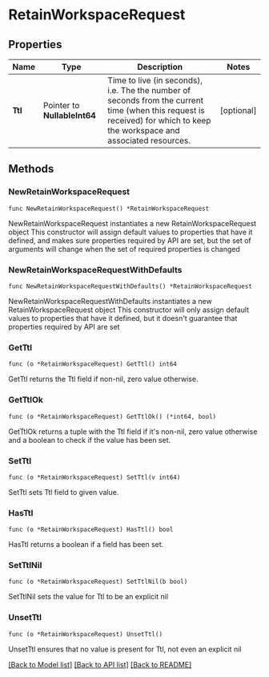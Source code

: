 <!--
Copyright (C) 2020-2023 Arm Limited or its affiliates and Contributors. All rights reserved.
SPDX-License-Identifier: Apache-2.0
-->
# RetainWorkspaceRequest

## Properties

Name | Type | Description | Notes
------------ | ------------- | ------------- | -------------
**Ttl** | Pointer to **NullableInt64** | Time to live (in seconds), i.e. The the number of seconds from the current time (when this request is received) for which to keep the workspace and associated resources. | [optional] 

## Methods

### NewRetainWorkspaceRequest

`func NewRetainWorkspaceRequest() *RetainWorkspaceRequest`

NewRetainWorkspaceRequest instantiates a new RetainWorkspaceRequest object
This constructor will assign default values to properties that have it defined,
and makes sure properties required by API are set, but the set of arguments
will change when the set of required properties is changed

### NewRetainWorkspaceRequestWithDefaults

`func NewRetainWorkspaceRequestWithDefaults() *RetainWorkspaceRequest`

NewRetainWorkspaceRequestWithDefaults instantiates a new RetainWorkspaceRequest object
This constructor will only assign default values to properties that have it defined,
but it doesn't guarantee that properties required by API are set

### GetTtl

`func (o *RetainWorkspaceRequest) GetTtl() int64`

GetTtl returns the Ttl field if non-nil, zero value otherwise.

### GetTtlOk

`func (o *RetainWorkspaceRequest) GetTtlOk() (*int64, bool)`

GetTtlOk returns a tuple with the Ttl field if it's non-nil, zero value otherwise
and a boolean to check if the value has been set.

### SetTtl

`func (o *RetainWorkspaceRequest) SetTtl(v int64)`

SetTtl sets Ttl field to given value.

### HasTtl

`func (o *RetainWorkspaceRequest) HasTtl() bool`

HasTtl returns a boolean if a field has been set.

### SetTtlNil

`func (o *RetainWorkspaceRequest) SetTtlNil(b bool)`

 SetTtlNil sets the value for Ttl to be an explicit nil

### UnsetTtl
`func (o *RetainWorkspaceRequest) UnsetTtl()`

UnsetTtl ensures that no value is present for Ttl, not even an explicit nil

[[Back to Model list]](../README.md#documentation-for-models) [[Back to API list]](../README.md#documentation-for-api-endpoints) [[Back to README]](../README.md)


